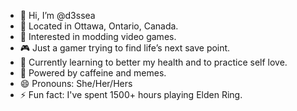 - 👋 Hi, I’m @d3ssea
- 📍 Located in Ottawa, Ontario, Canada.
- 👀 Interested in modding video games.
- 🎮 Just a gamer trying to find life’s next save point.
- 🌱 Currently learning to better my health and to practice self love.
- 💯 Powered by caffeine and memes.
- 😄 Pronouns: She/Her/Hers
- ⚡ Fun fact: I've spent 1500+ hours playing Elden Ring.
